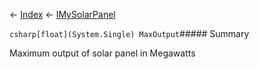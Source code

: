 ← [Index](Api-Index) ← [IMySolarPanel](SpaceEngineers.Game.ModAPI.Ingame.IMySolarPanel)

```csharp[float](System.Single) MaxOutput```##### Summary

Maximum output of solar panel in Megawatts


